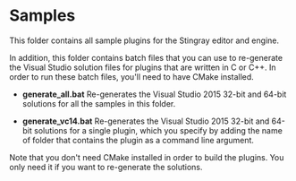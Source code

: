 # Samples

This folder contains all sample plugins for the Stingray editor and engine.

In addition, this folder contains batch files that you can use to re-generate the Visual Studio solution files for plugins that are written in C or C++.
In order to run these batch files, you'll need to have CMake installed.

*	**generate_all.bat** Re-generates the Visual Studio 2015 32-bit and 64-bit solutions for all the samples in this folder.

*	**generate_vc14.bat** Re-generates the Visual Studio 2015 32-bit and 64-bit solutions for a single plugin, which you specify by adding the name of folder that contains the plugin as a command line argument.

Note that you don't need CMake installed in order to build the plugins. You only need it if you want to re-generate the solutions.
